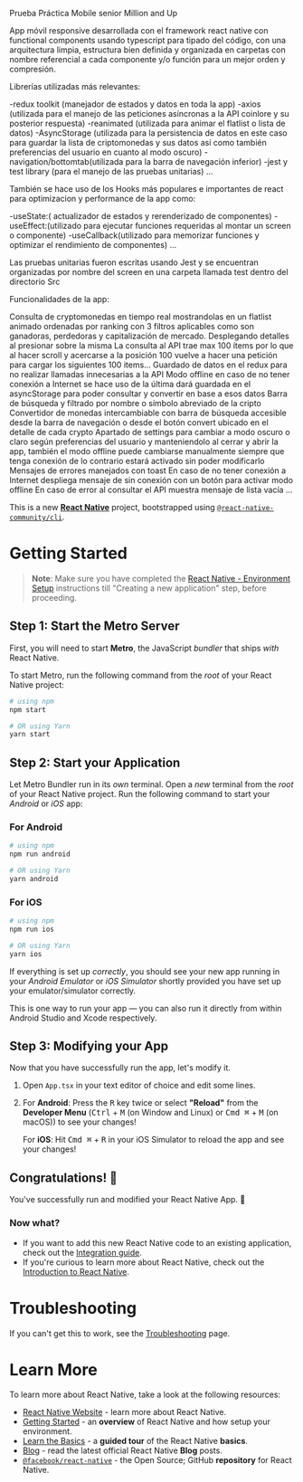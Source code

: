 
Prueba Práctica Mobile senior Million and Up 

App móvil responsive desarrollada con el framework react native con functional components usando typescript para tipado del código, con una arquitectura limpia, estructura bien definida y organizada en carpetas con nombre referencial a cada componente y/o función para un mejor orden y compresión.

Librerías utilizadas más relevantes:

-redux toolkit (manejador de estados y datos en toda la app)
-axios (utilizada para el manejo de las peticiones asíncronas a la API coinlore y su posterior respuesta)
-reanimated (utilizada para animar el flatlist o lista de datos)
-AsyncStorage (utilizada para la persistencia de datos en este caso para guardar la lista de criptomonedas y sus datos así como también  preferencias del usuario en cuanto al modo oscuro)
-navigation/bottomtab(utilizada para la barra de navegación inferior)
-jest y test library (para el manejo de las pruebas unitarias)
…

También se hace uso de los Hooks más populares e importantes de react para optimizacion y performance de la app como:

-useState:( actualizador de estados y rerenderizado de componentes)
-useEffect:(utilizado para ejecutar funciones requeridas al montar un screen o componente)
-useCallback(utilizado para memorizar funciones y optimizar el rendimiento de componentes)
…

Las pruebas unitarias fueron escritas usando Jest y se encuentran  organizadas por nombre del screen en una carpeta llamada test dentro del directorio Src 

Funcionalidades de la app:

Consulta de cryptomonedas en tiempo real mostrandolas en un flatlist animado ordenadas por ranking con 3 filtros aplicables como son ganadoras, perdedoras y capitalización de mercado. Desplegando detalles  al presionar sobre la misma
La consulta al API trae max 100 ítems por lo que al hacer scroll y acercarse a la posición 100 vuelve a hacer una petición para cargar los siguientes 100 items…
Guardado de datos en el redux para no realizar llamadas innecesarias a la API
Modo offline en caso de no tener conexión a Internet se hace uso de la última dará guardada en el asyncStorage para poder consultar y convertir en base a esos datos 
Barra de búsqueda y filtrado por nombre o símbolo abreviado de la cripto
Convertidor de monedas intercambiable con barra de búsqueda accesible desde la barra de navegación o desde el botón convert ubicado en el detalle de cada crypto
Apartado de settings para cambiar a modo oscuro o claro según preferencias del usuario y manteniendolo al cerrar y abrir la app, también el modo offline puede cambiarse manualmente siempre que tenga conexión de lo contrario estará activado sin poder modificarlo
Mensajes de errores manejados con toast
En caso de no tener conexión a Internet despliega mensaje de sin conexión con un botón para activar modo offline
En caso de error al consultar el API muestra mensaje de lista vacía 
…

This is a new [**React Native**](https://reactnative.dev) project, bootstrapped using [`@react-native-community/cli`](https://github.com/react-native-community/cli).

# Getting Started

>**Note**: Make sure you have completed the [React Native - Environment Setup](https://reactnative.dev/docs/environment-setup) instructions till "Creating a new application" step, before proceeding.

## Step 1: Start the Metro Server

First, you will need to start **Metro**, the JavaScript _bundler_ that ships _with_ React Native.

To start Metro, run the following command from the _root_ of your React Native project:

```bash
# using npm
npm start

# OR using Yarn
yarn start
```

## Step 2: Start your Application

Let Metro Bundler run in its _own_ terminal. Open a _new_ terminal from the _root_ of your React Native project. Run the following command to start your _Android_ or _iOS_ app:

### For Android

```bash
# using npm
npm run android

# OR using Yarn
yarn android
```

### For iOS

```bash
# using npm
npm run ios

# OR using Yarn
yarn ios
```

If everything is set up _correctly_, you should see your new app running in your _Android Emulator_ or _iOS Simulator_ shortly provided you have set up your emulator/simulator correctly.

This is one way to run your app — you can also run it directly from within Android Studio and Xcode respectively.

## Step 3: Modifying your App

Now that you have successfully run the app, let's modify it.

1. Open `App.tsx` in your text editor of choice and edit some lines.
2. For **Android**: Press the <kbd>R</kbd> key twice or select **"Reload"** from the **Developer Menu** (<kbd>Ctrl</kbd> + <kbd>M</kbd> (on Window and Linux) or <kbd>Cmd ⌘</kbd> + <kbd>M</kbd> (on macOS)) to see your changes!

   For **iOS**: Hit <kbd>Cmd ⌘</kbd> + <kbd>R</kbd> in your iOS Simulator to reload the app and see your changes!

## Congratulations! :tada:

You've successfully run and modified your React Native App. :partying_face:

### Now what?

- If you want to add this new React Native code to an existing application, check out the [Integration guide](https://reactnative.dev/docs/integration-with-existing-apps).
- If you're curious to learn more about React Native, check out the [Introduction to React Native](https://reactnative.dev/docs/getting-started).

# Troubleshooting

If you can't get this to work, see the [Troubleshooting](https://reactnative.dev/docs/troubleshooting) page.

# Learn More

To learn more about React Native, take a look at the following resources:

- [React Native Website](https://reactnative.dev) - learn more about React Native.
- [Getting Started](https://reactnative.dev/docs/environment-setup) - an **overview** of React Native and how setup your environment.
- [Learn the Basics](https://reactnative.dev/docs/getting-started) - a **guided tour** of the React Native **basics**.
- [Blog](https://reactnative.dev/blog) - read the latest official React Native **Blog** posts.
- [`@facebook/react-native`](https://github.com/facebook/react-native) - the Open Source; GitHub **repository** for React Native.
